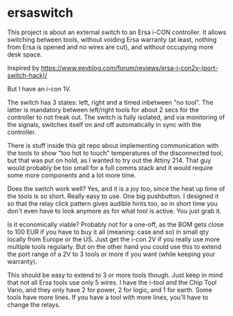 # ersaswitch

This project is about an external switch to an Ersa i-CON controller.
It allows switching between tools, without voiding Ersa warranty (at least, nothing from Ersa is opened and no wires are cut), and without occupying more desk space.

Inspired by https://www.eevblog.com/forum/reviews/ersa-i-con2v-(port-switch-hack)/

But I have an i-con 1V.

The switch has 3 states: left, right and a timed inbetween "no tool". The latter is mandatory between left/right tools for about 2 secs for the controller to not freak out. The switch is fully isolated, and via monitoring of the signals, switches itself on and off automatically in sync with the controller.

There is stuff inside this git repo about implementing communication with the tools to show "too hot to touch" temperatures of the disconnected tool, but that was put on hold, as I wanted to try out the Attiny 214. That guy would probably be too small for a full comms stack and it would require some more components and a lot more time.

Does the switch work well? Yes, and it is a joy too, since the heat up time of the tools is so short. Really easy to use. One big pushbutton. I designed it so that the relay click pattern gives audible hints too, so in short time you don't even have to look anymore as for what tool is active. You just grab it.

Is it economically viable? Probably not for a one-off, as the BOM gets close to 100 EUR if you have to buy it all (meaning: case and so) in small qty locally from Europe or the US. Just get the i-con 2V if you really use more multiple tools regularly. But on the other hand you could use this to extend the port range of a 2V to 3 tools or more if you want (while keeping your warranty).

This should be easy to extend to 3 or more tools though. Just keep in mind that not all Ersa tools use only 5 wires. I have the i-tool and the Chip Tool Vario, and they only have 2 for power, 2 for logic, and 1 for earth. Some tools have more lines. If you have a tool with more lines, you'll have to change the relays.

